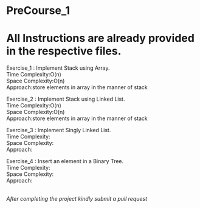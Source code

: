 # PreCourse_1

# All Instructions are already provided in the respective files.

Exercise_1 : Implement Stack using Array.
<br>Time Complexity:O(n)
<br>Space Complexity:O(n)
<br> Approach:store elements in array in the manner of stack

Exercise_2 : Implement Stack using Linked List.
<br>Time Complexity:O(n)
<br>Space Complexity:O(n)
<br> Approach:store elements in array in the manner of stack

Exercise_3 : Implement Singly Linked List.
<br>Time Complexity:
<br>Space Complexity:
<br> Approach:

Exercise_4 : Insert an element in a Binary Tree.
<br>Time Complexity:
<br>Space Complexity:
<br> Approach:

<br>*After completing the project kindly submit a pull request*
